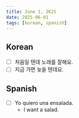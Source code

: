 ```yaml
---
title: June 1, 2K25
date: 2025-06-01
tags: [korean, spanish]
---
```


## Korean

- [ ] 처음일 텐데 노래를 잘해요.
- [ ] 지금 가면 늦을 텐데요.

## Spanish

- [ ] Yo quiero una ensalada.
   - I want a salad.